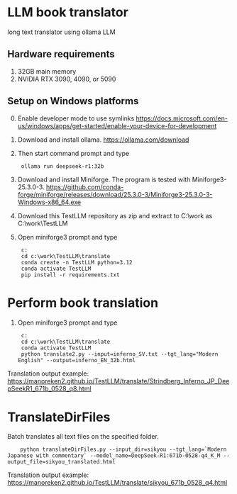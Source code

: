 # LLM book translator

long text translator using ollama LLM

## Hardware requirements

1. 32GB main memory
2. NVIDIA RTX 3090, 4090, or 5090

## Setup on Windows platforms

0. Enable developer mode to use symlinks https://docs.microsoft.com/en-us/windows/apps/get-started/enable-your-device-for-development

1. Download and install ollama. https://ollama.com/download

2. Then start command prompt and type

        ollama run deepseek-r1:32b

3. Download and install Miniforge. The program is tested with Miniforge3-25.3.0-3. https://github.com/conda-forge/miniforge/releases/download/25.3.0-3/Miniforge3-25.3.0-3-Windows-x86_64.exe

4. Download this TestLLM repository as zip and extract to C:\work as C:\work\TestLLM

5. Open miniforge3 prompt and type

        c:
        cd c:\work\TestLLM\translate
        conda create -n TestLLM python=3.12
        conda activate TestLLM
        pip install -r requirements.txt

# Perform book translation

1. Open miniforge3 prompt and type 

        c:
        cd c:\work\TestLLM\translate
        conda activate TestLLM
        python translate2.py --input=inferno_SV.txt --tgt_lang="Modern English" --output=inferno_EN_32b.html

Translation output example: https://manoreken2.github.io/TestLLM/translate/Strindberg_Inferno_JP_DeepSeekR1_671b_0528_q8.html


# TranslateDirFiles

Batch translates all text files on the specified folder.

        python translateDirFiles.py --input_dir=sikyou --tgt_lang=`Modern Japanese with commentary` --model_name=DeepSeek-R1:671b-0528-q4_K_M --output_file=sikyou_translated.html
        

Translation output example: https://manoreken2.github.io/TestLLM/translate/sikyou_671b_0528_q4.html



